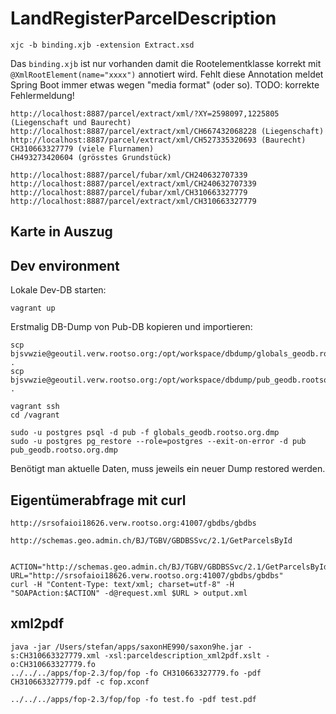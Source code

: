 # LandRegisterParcelDescription

```
xjc -b binding.xjb -extension Extract.xsd
```
Das `binding.xjb` ist nur vorhanden damit die Rootelementklasse korrekt mit `@XmlRootElement(name="xxxx")` annotiert wird. Fehlt diese Annotation meldet Spring Boot immer etwas wegen "media format" (oder so). TODO: korrekte Fehlermeldung!

```
http://localhost:8887/parcel/extract/xml/?XY=2598097,1225805 (Liegenschaft und Baurecht)
http://localhost:8887/parcel/extract/xml/CH667432068228 (Liegenschaft)
http://localhost:8887/parcel/extract/xml/CH527335320693 (Baurecht)
CH310663327779 (viele Flurnamen)
CH493273420604 (grösstes Grundstück)

http://localhost:8887/parcel/fubar/xml/CH240632707339
http://localhost:8887/parcel/extract/xml/CH240632707339
http://localhost:8887/parcel/fubar/xml/CH310663327779
http://localhost:8887/parcel/extract/xml/CH310663327779
```


## Karte in Auszug

## Dev environment

Lokale Dev-DB starten:
```
vagrant up
```

Erstmalig DB-Dump von Pub-DB kopieren und importieren:
```
scp bjsvwzie@geoutil.verw.rootso.org:/opt/workspace/dbdump/globals_geodb.rootso.org.dmp .
scp bjsvwzie@geoutil.verw.rootso.org:/opt/workspace/dbdump/pub_geodb.rootso.org.dmp .

vagrant ssh
cd /vagrant

sudo -u postgres psql -d pub -f globals_geodb.rootso.org.dmp
sudo -u postgres pg_restore --role=postgres --exit-on-error -d pub pub_geodb.rootso.org.dmp 
```

Benötigt man aktuelle Daten, muss jeweils ein neuer Dump restored werden.

## Eigentümerabfrage mit curl
```
http://srsofaioi18626.verw.rootso.org:41007/gbdbs/gbdbs

http://schemas.geo.admin.ch/BJ/TGBV/GBDBSSvc/2.1/GetParcelsById


ACTION="http://schemas.geo.admin.ch/BJ/TGBV/GBDBSSvc/2.1/GetParcelsById"
URL="http://srsofaioi18626.verw.rootso.org:41007/gbdbs/gbdbs"
curl -H "Content-Type: text/xml; charset=utf-8" -H "SOAPAction:$ACTION" -d@request.xml $URL > output.xml
```

## xml2pdf 
```
java -jar /Users/stefan/apps/saxonHE990/saxon9he.jar -s:CH310663327779.xml -xsl:parceldescription_xml2pdf.xslt -o:CH310663327779.fo
../../../apps/fop-2.3/fop/fop -fo CH310663327779.fo -pdf CH310663327779.pdf -c fop.xconf

../../../apps/fop-2.3/fop/fop -fo test.fo -pdf test.pdf  
```
